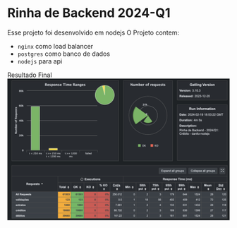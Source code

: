 # Rinha de Backend 2024-Q1

Esse projeto foi desenvolvido em nodejs
O Projeto contem:
- `nginx` como load balancer
- `postgres` como banco de dados
- `nodejs` para api 

Resultado Final
![](/result/final-result.jpg)